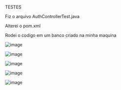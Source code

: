TESTES

Fiz o arquivo AuthControllerTest.java

Alterei o pom.xml

Rodei o codigo em um banco criado na minha maquina


![image](https://github.com/user-attachments/assets/edc8c4fd-3a65-46c6-aaea-143450302f3c)

![image](https://github.com/user-attachments/assets/f6497f7d-fd71-4995-9007-7bda630f5017)

![image](https://github.com/user-attachments/assets/bd820680-4695-421d-b4e0-67dc6e00c639)

![image](https://github.com/user-attachments/assets/91f09921-fcd7-4e1e-8a9a-d6b6aacc7761)

![image](https://github.com/user-attachments/assets/82aef091-5e13-444a-8224-31a6972ce8e7)
